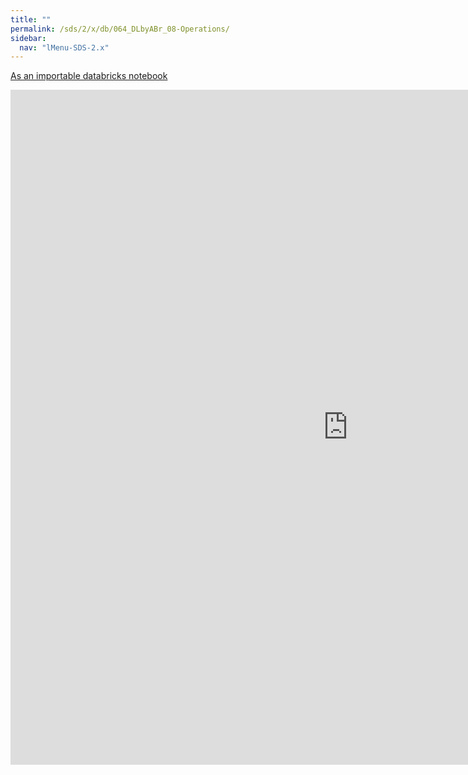 ```yaml
---
title: ""
permalink: /sds/2/x/db/064_DLbyABr_08-Operations/
sidebar:
  nav: "lMenu-SDS-2.x"
---
```


[As an importable databricks notebook](https://lamastex.github.io/scalable-data-science/sds/2/x/db/064_DLbyABr_08-Operations.html)

<iframe src="https://lamastex.github.io/scalable-data-science/sds/2/x/db/064_DLbyABr_08-Operations" width="1080" height="1080" frameborder="0"></iframe>
